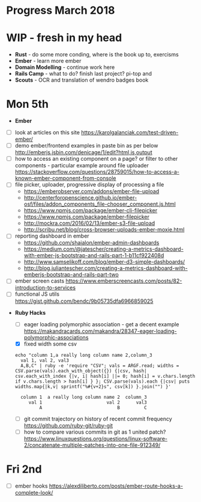 # Progress March 2018

# WIP - fresh in my head

  * **Rust** - do some more conding, where is the book up to, exercisms
  * **Ember** - learn more ember
  * **Domain Modelling** - continue work here
  * **Rails Camp** - what to do? finish last project? pi-top and
  * **Scouts** - OCR and translation of wendro badges book

# Mon 5th

  * **Ember**
  * [ ] look at articles on this site
    https://karolgalanciak.com/test-driven-ember/
  * [ ] demo ember/frontend examples in paste bin as per below
    http://emberjs.jsbin.com/denicage/1/edit?html,js,output
  * [ ] how to access an existing component on a page? or filter to other components - particular example around file uploader
    https://stackoverflow.com/questions/28759015/how-to-access-a-known-ember-component-from-console
  * [ ] file picker, uploader, progressive display of processing a file
    - https://emberobserver.com/addons/ember-file-upload
    - http://centerforopenscience.github.io/ember-osf/files/addon_components_file-chooser_component.js.html
    - https://www.npmjs.com/package/ember-cli-filepicker
    - https://www.npmjs.com/package/ember-filepicker
    - http://mockra.com/2016/02/13/ember-s3-file-upload
    - http://scribu.net/blog/cross-browser-uploads-ember-moxie.html
  * [ ] reporting dashboard in ember
    - https://github.com/shaialon/ember-admin-dashboards
    - https://medium.com/@jatescher/creating-a-metrics-dashboard-with-ember-js-bootstrap-and-rails-part-1-b11cf922408d
    - http://www.samselikoff.com/blog/ember-d3-simple-dashboards/
    - http://blog.juliantescher.com/creating-a-metrics-dashboard-with-emberjs-bootstrap-and-rails-part-two
  * [ ] ember screen casts
    https://www.emberscreencasts.com/posts/82-introduction-to-services
  * [ ] functional JS utils
    https://gist.github.com/bendc/9b05735dfa6966859025

  * **Ruby Hacks**
    - [ ] eager loading polymorphic association - get a decent example
      https://makandracards.com/makandra/28347-eager-loading-polymorphic-associations
    - [x] fixed width some csv

    ```
    echo "column 1,a really long column name 2,column_3
      val 1, val 2, val3
      A,B,C" | ruby -e 'require "CSV"; vals = ARGF.read; widths = CSV.parse(vals).each_with_object({}) {|csv, hash| csv.each_with_index {|v, i| hash[i] ||= 0; hash[i] = v.chars.length if v.chars.length > hash[i] } }; CSV.parse(vals).each {|csv| puts widths.map{|k,v| sprintf("%#{v+2}s", csv[k]) }.join("") }'

      column 1  a really long column name 2  column_3
         val 1                        val 2      val3
             A                            B         C
    ```

    - [ ] git commit trajectory on history of recent commit frequency
      https://github.com/ruby-git/ruby-git
    - [ ] how to compare various commits in git as 1 united patch?
      https://www.linuxquestions.org/questions/linux-software-2/concatenate-multiple-patches-into-one-file-912349/

# Fri 2nd

  * [ ] ember hooks
    https://alexdiliberto.com/posts/ember-route-hooks-a-complete-look/
